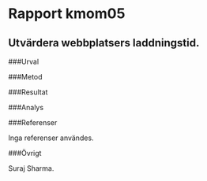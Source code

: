 ---
---
Rapport kmom05
=========================

Utvärdera webbplatsers laddningstid.
-----------------------



###Urval



###Metod



###Resultat



###Analys



###Referenser

Inga referenser användes.

###Övrigt


Suraj Sharma.
